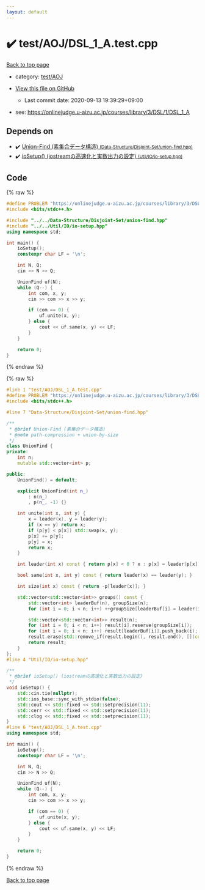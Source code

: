 ```yaml
---
layout: default
---
```


<!-- mathjax config similar to math.stackexchange -->
<script type="text/javascript" async
  src="https://cdnjs.cloudflare.com/ajax/libs/mathjax/2.7.5/MathJax.js?config=TeX-MML-AM_CHTML">
</script>
<script type="text/x-mathjax-config">
  MathJax.Hub.Config({
    TeX: { equationNumbers: { autoNumber: "AMS" }},
    tex2jax: {
      inlineMath: [ ['$','$'] ],
      processEscapes: true
    },
    "HTML-CSS": { matchFontHeight: false },
    displayAlign: "left",
    displayIndent: "2em"
  });
</script>

<script type="text/javascript" src="https://cdnjs.cloudflare.com/ajax/libs/jquery/3.4.1/jquery.min.js"></script>
<script src="https://cdn.jsdelivr.net/npm/jquery-balloon-js@1.1.2/jquery.balloon.min.js" integrity="sha256-ZEYs9VrgAeNuPvs15E39OsyOJaIkXEEt10fzxJ20+2I=" crossorigin="anonymous"></script>
<script type="text/javascript" src="../../../assets/js/copy-button.js"></script>
<link rel="stylesheet" href="../../../assets/css/copy-button.css" />


# :heavy_check_mark: test/AOJ/DSL_1_A.test.cpp

<a href="../../../index.html">Back to top page</a>

* category: <a href="../../../index.html#dada0dcc232b029913f2cd4354c73c4b">test/AOJ</a>
* <a href="{{ site.github.repository_url }}/blob/master/test/AOJ/DSL_1_A.test.cpp">View this file on GitHub</a>
    - Last commit date: 2020-09-13 19:39:29+09:00


* see: <a href="https://onlinejudge.u-aizu.ac.jp/courses/library/3/DSL/1/DSL_1_A">https://onlinejudge.u-aizu.ac.jp/courses/library/3/DSL/1/DSL_1_A</a>


## Depends on

* :heavy_check_mark: <a href="../../../library/Data-Structure/Disjoint-Set/union-find.hpp.html">Union-Find (素集合データ構造) <small>(Data-Structure/Disjoint-Set/union-find.hpp)</small></a>
* :heavy_check_mark: <a href="../../../library/Util/IO/io-setup.hpp.html">ioSetup() (iostreamの高速化と実数出力の設定) <small>(Util/IO/io-setup.hpp)</small></a>


## Code

<a id="unbundled"></a>
{% raw %}
```cpp
#define PROBLEM "https://onlinejudge.u-aizu.ac.jp/courses/library/3/DSL/1/DSL_1_A"
#include <bits/stdc++.h>

#include "../../Data-Structure/Disjoint-Set/union-find.hpp"
#include "../../Util/IO/io-setup.hpp"
using namespace std;

int main() {
    ioSetup();
    constexpr char LF = '\n';

    int N, Q;
    cin >> N >> Q;

    UnionFind uf(N);
    while (Q--) {
        int com, x, y;
        cin >> com >> x >> y;

        if (com == 0) {
            uf.unite(x, y);
        } else {
            cout << uf.same(x, y) << LF;
        }
    }

    return 0;
}

```
{% endraw %}

<a id="bundled"></a>
{% raw %}
```cpp
#line 1 "test/AOJ/DSL_1_A.test.cpp"
#define PROBLEM "https://onlinejudge.u-aizu.ac.jp/courses/library/3/DSL/1/DSL_1_A"
#include <bits/stdc++.h>

#line 7 "Data-Structure/Disjoint-Set/union-find.hpp"

/**
 * @brief Union-Find (素集合データ構造)
 * @note path-compression + union-by-size
 */
class UnionFind {
private:
    int n;
    mutable std::vector<int> p;

public:
    UnionFind() = default;

    explicit UnionFind(int n_)
        : n(n_)
        , p(n_, -1) {}

    int unite(int x, int y) {
        x = leader(x), y = leader(y);
        if (x == y) return x;
        if (p[y] < p[x]) std::swap(x, y);
        p[x] += p[y];
        p[y] = x;
        return x;
    }

    int leader(int x) const { return p[x] < 0 ? x : p[x] = leader(p[x]); }

    bool same(int x, int y) const { return leader(x) == leader(y); }

    int size(int x) const { return -p[leader(x)]; }

    std::vector<std::vector<int>> groups() const {
        std::vector<int> leaderBuf(n), groupSize(n);
        for (int i = 0; i < n; i++) ++groupSize[leaderBuf[i] = leader(i)];

        std::vector<std::vector<int>> result(n);
        for (int i = 0; i < n; i++) result[i].reserve(groupSize[i]);
        for (int i = 0; i < n; i++) result[leaderBuf[i]].push_back(i);
        result.erase(std::remove_if(result.begin(), result.end(), [](const std::vector<int>& v) { return v.empty(); }), result.end());
        return result;
    }
};
#line 4 "Util/IO/io-setup.hpp"

/**
 * @brief ioSetup() (iostreamの高速化と実数出力の設定)
 */
void ioSetup() {
    std::cin.tie(nullptr);
    std::ios_base::sync_with_stdio(false);
    std::cout << std::fixed << std::setprecision(11);
    std::cerr << std::fixed << std::setprecision(11);
    std::clog << std::fixed << std::setprecision(11);
}
#line 6 "test/AOJ/DSL_1_A.test.cpp"
using namespace std;

int main() {
    ioSetup();
    constexpr char LF = '\n';

    int N, Q;
    cin >> N >> Q;

    UnionFind uf(N);
    while (Q--) {
        int com, x, y;
        cin >> com >> x >> y;

        if (com == 0) {
            uf.unite(x, y);
        } else {
            cout << uf.same(x, y) << LF;
        }
    }

    return 0;
}

```
{% endraw %}

<a href="../../../index.html">Back to top page</a>

